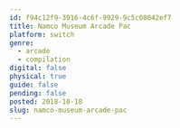 ```yaml
---
id: f94c12f9-3916-4c6f-9929-9c5c08042ef7
title: Namco Museum Arcade Pac
platform: switch
genre:
  - arcade
  - compilation
digital: false
physical: true
guide: false
pending: false
posted: 2018-10-18
slug: namco-museum-arcade-pac
---
```

